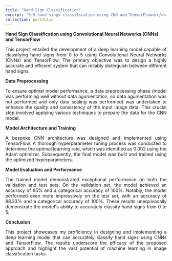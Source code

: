 ```yaml
---
title: "Hand Sign Classification"
excerpt: "0-5 hand sings classification using CNN and TensorFlow<br/><img src='/images/prediction_5.jpg'>"
collection: portfolio
---
```



**Hand Sign Classification using Convolutional Neural Networks (CNNs) and TensorFlow**

<p style="text-align: justify;">
    This project entailed the development of a deep learning model capable of classifying hand signs from 0 to 5 using Convolutional Neural Networks (CNNs) and TensorFlow. The primary objective was to design a highly accurate and efficient system that can reliably distinguish between different hand signs.
</p>

**Data Preprocessing**

<p style="text-align: justify;">
    To ensure optimal model performance, a data preprocessing phase (model was performing well without data agumentation, so data agumentation was not performed and only data scaling was performed) was undertaken to enhance the quality and consistency of the input image data. This crucial step involved applying various techniques to prepare the data for the CNN model.
</p>

**Model Architecture and Training**

<p style="text-align: justify;">
    A bespoke CNN architecture was designed and implemented using TensorFlow. A thorough hyperparameter tuning process was conducted to determine the optimal learning rate, which was identified as 0.002 using the Adam optimizer. Subsequently, the final model was built and trained using the optimized hyperparameters.
</p>

**Model Evaluation and Performance**

<p style="text-align: justify;">
    The trained model demonstrated exceptional performance on both the validation and test sets. On the validation set, the model achieved an accuracy of 85% and a categorical accuracy of 100%. Notably, the model performed even more impressively on the test set, with an accuracy of 88.33% and a categorical accuracy of 100%. These results unequivocally demonstrate the model's ability to accurately classify hand signs from 0 to 5.
</p>

**Conclusion**

<p style="text-align: justify;">
    This project showcases my proficiency in designing and implementing a deep learning model that can accurately classify hand signs using CNNs and TensorFlow. The results underscore the efficacy of the proposed approach and highlight the vast potential of machine learning in image classification tasks.
</p>
